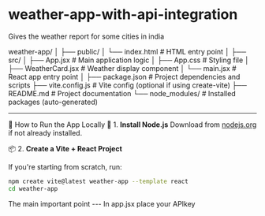 # weather-app-with-api-integration
Gives the weather report for some cities in india

weather-app/
│
├── public/
│ └── index.html # HTML entry point
│
├── src/
│ ├── App.jsx # Main application logic
│ ├── App.css # Styling file
│ ├── WeatherCard.jsx # Weather display component
│ └── main.jsx # React app entry point
│
├── package.json # Project dependencies and scripts
├── vite.config.js # Vite config (optional if using create-vite)
├── README.md # Project documentation
└── node_modules/ # Installed packages (auto-generated)


---

🚀 How to Run the App Locally
🔧 1. **Install Node.js**
Download from [nodejs.org](https://nodejs.org/) if not already installed.

📦 2. **Create a Vite + React Project**

If you're starting from scratch, run:
```bash
npm create vite@latest weather-app --template react
cd weather-app
```
The main important point --- In app.jsx place your APIkey
